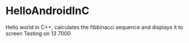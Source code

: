 # HelloAndroidInC
Hello world in C++, calculates the fibbinacci sequence and displays it to screen
Testing on 13 7000
